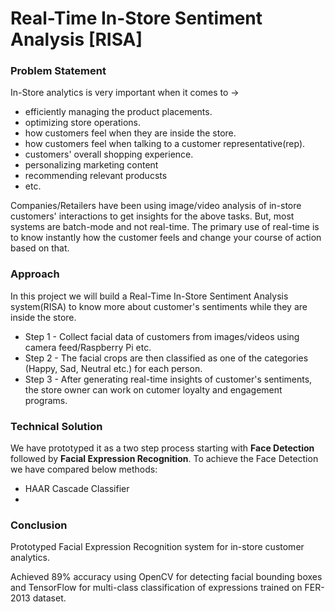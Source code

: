 
# Real-Time In-Store Sentiment Analysis [RISA]

### Problem Statement
In-Store analytics is very important when it comes to ->
- efficiently managing the product placements.
- optimizing store operations.
- how customers feel when they are inside the store.
- how customers feel when talking to a customer representative(rep).
- customers' overall shopping experience.
- personalizing marketing content 
- recommending relevant producsts
- etc.

Companies/Retailers have been using image/video analysis of in-store customers' interactions to get insights for the above tasks. But, most systems are batch-mode and not real-time. The primary use of real-time is to know instantly how the customer feels and change your course of action based on that. 

### Approach
In this project we will build a Real-Time In-Store Sentiment Analysis system(RISA) to know more about customer's sentiments while they are inside the store. 
- Step 1 - Collect facial data of customers from images/videos using camera feed/Raspberry Pi etc.
- Step 2 - The facial crops are then classified as one of the categories (Happy, Sad, Neutral etc.) for each person.
- Step 3 - After generating real-time insights of customer's sentiments, the store owner can work on cutomer loyalty and engagement programs. 


### Technical Solution

We have prototyped it as a two step process starting with **Face Detection** followed by **Facial Expression Recognition**. To achieve the Face Detection we have compared below methods:
- HAAR Cascade Classifier
- 

### Conclusion


Prototyped Facial Expression Recognition system for in-store customer analytics.

Achieved 89% accuracy using OpenCV for detecting facial bounding boxes and TensorFlow for multi-class classification of expressions trained on FER-2013 dataset.

